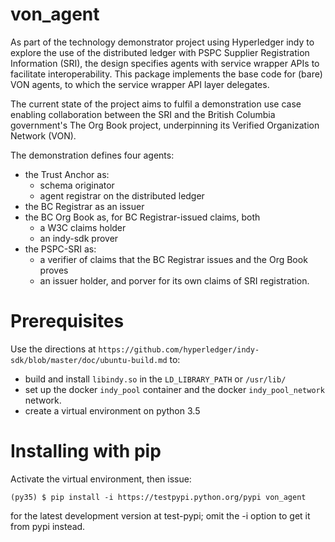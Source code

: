 # von_agent
As part of the technology demonstrator project using Hyperledger indy to explore the use of the distributed ledger with PSPC Supplier Registration Information (SRI), the design specifies agents with service wrapper APIs to facilitate interoperability. This package implements the base code for (bare) VON agents, to which the service wrapper API layer delegates.

The current state of the project aims to fulfil a demonstration use case enabling collaboration between the SRI and the British Columbia government's The Org Book project, underpinning its Verified Organization Network (VON).

The demonstration defines four agents:
  - the Trust Anchor as:
    - schema originator
    - agent registrar on the distributed ledger
  - the BC Registrar as an issuer
  - the BC Org Book as, for BC Registrar-issued claims, both
    - a W3C claims holder
    - an indy-sdk prover
  - the PSPC-SRI as:
    - a verifier of claims that the BC Registrar issues and the Org Book proves
    - an issuer holder, and porver for its own claims of SRI registration.

# Prerequisites
Use the directions at `https://github.com/hyperledger/indy-sdk/blob/master/doc/ubuntu-build.md` to:
  - build and install `libindy.so` in the `LD_LIBRARY_PATH` or `/usr/lib/`
  - set up the docker `indy_pool` container and the docker `indy_pool_network` network.
  - create a virtual environment on python 3.5

# Installing with pip
Activate the virtual environment, then issue:
```
(py35) $ pip install -i https://testpypi.python.org/pypi von_agent
```

for the latest development version at test-pypi; omit the -i option to get it from pypi instead.
